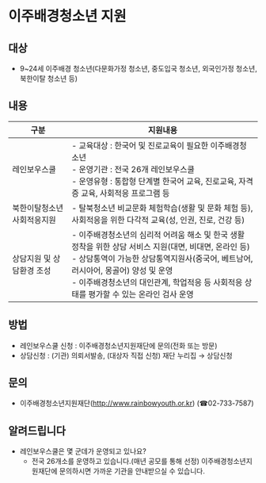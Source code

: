 # 이주배경청소년 지원

## 대상
- 9~24세 이주배경 청소년(다문화가정 청소년, 중도입국 청소년, 외국인가정 청소년, 북한이탈 청소년 등)

## 내용
| 구분 | 지원내용 |
|---|---|
| 레인보우스쿨 | - 교육대상 : 한국어 및 진로교육이 필요한 이주배경청소년<br>- 운영기관 : 전국 26개 레인보우스쿨<br>- 운영유형 : 통합형 단계별 한국어 교육, 진로교육, 자격증 교육, 사회적응 프로그램 등 |
| 북한이탈청소년 사회적응지원 | - 탈북청소년 비교문화 체험학습(생활 및 문화 체험 등), 사회적응을 위한 다각적 교육(성, 인권, 진로, 건강 등) |
| 상담지원 및 상담환경 조성 | - 이주배경청소년의 심리적 어려움 해소 및 한국 생활 정착을 위한 상담 서비스 지원(대면, 비대면, 온라인 등)<br>- 상담통역이 가능한 상담통역지원사(중국어, 베트남어, 러시아어, 몽골어) 양성 및 운영<br>- 이주배경청소년의 대인관계, 학업적응 등 사회적응 상태를 평가할 수 있는  온라인 검사 운영 |

## 방법
- 레인보우스쿨 신청 : 이주배경청소년지원재단에 문의(전화 또는 방문)
- 상담신청 : (기관) 의뢰서발송, (대상자 직접 신청) 재단 누리집 → 상담신청

## 문의
- 이주배경청소년지원재단(http://www.rainbowyouth.or.kr) (☎02-733-7587)

## 알려드립니다
- 레인보우스쿨은 몇 군데가 운영되고 있나요?
  - 전국 26개소를 운영하고 있습니다.(매년 공모를 통해 선정) 이주배경청소년지원재단에 문의하시면 가까운 기관을 안내받으실 수 있습니다.

